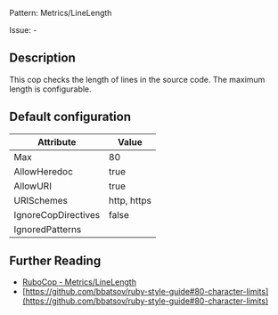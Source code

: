 Pattern: Metrics/LineLength

Issue: -

## Description

This cop checks the length of lines in the source code.
The maximum length is configurable.

## Default configuration

Attribute | Value
--- | ---
Max | 80
AllowHeredoc | true
AllowURI | true
URISchemes | http, https
IgnoreCopDirectives | false
IgnoredPatterns |

## Further Reading

* [RuboCop - Metrics/LineLength](https://rubocop.readthedocs.io/en/latest/cops_metrics/#metricslinelength)
* [https://github.com/bbatsov/ruby-style-guide#80-character-limits](https://github.com/bbatsov/ruby-style-guide#80-character-limits)
